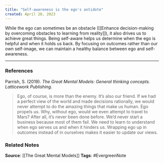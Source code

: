 ```yaml
---
title: "Self-awareness is the ego's antidote"
created: April 28, 2023
---
```


While the ego can sometimes be an obstacle ([[Enhance decision-making by overcoming obstacles to learning from reality]]), it also drives us to achieve great things. Being self-aware helps us determine when the ego is helpful and when it holds us back. By focusing on outcomes rather than our own self-image, we can maintain a healthy balance between ego and self-awareness.

---
### References

Parrish, S. (2019). _The Great Mental Models: General thinking concepts. Latticework Publishing_.

> Ego, of course, is more than the enemy. It’s also our friend. If we had a perfect view of the world and made decisions rationally, we would never attempt to do the amazing things that make us human. Ego propels us. Why, without ego, would we even attempt to travel to Mars? After all, it’s never been done before. We’d never start a business because most of them fail. We need to learn to understand when ego serves us and when it hinders us. Wrapping ego up in outcomes instead of in ourselves makes it easier to update our views.

### Related Notes
**Source**: [[The Great Mental Models]]
**Tags**: #EvergreenNote

